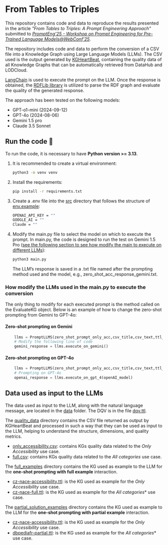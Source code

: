 # From Tables to Triples 
This repository contains code and data to reproduce the results presented in the article *"From Tables to Triples: A Prompt Engineering Approach"* submitted to [*PromptEng'25 - Workshop on Prompt Engineering for Pre-Trained Language Models@WebConf'25*](https://prompteng-ws.github.io/2025/).

The repository includes code and data to perform the conversion of a CSV file into a Knowledge Graph using Large Language Models (LLMs). The CSV used is the output generated by [KGHeartBeat](https://github.com/isislab-unisa/KGHeartbeat), containing the quality data of all Knowledge Graphs that can be automatically retrieved from DataHub and LODCloud.

[LangChain](https://python.langchain.com/docs/introduction/) is used to execute the prompt on the LLM. Once the response is obtained, the [RDFLib library](https://rdflib.readthedocs.io/en/stable/) is utilized to parse the RDF graph and evaluate the quality of the generated response.

The approach has been tested on the following models:
- GPT-o1-mini (2024-09-12)
- GPT-4o (2024-08-06)
- Gemini 1.5 pro
- Claude 3.5 Sonnet

## Run the code 🚀
To run the code, it is necessary to have **Python version >= 3.13**.

1. It is recommended to create a virtual environment:

    ```sh
    python3 -m venv venv
    ```

2. Install the requirements:

    ```sh
    pip install -r requirements.txt
    ```

3. Create a .env file into the [src](./src/) directory that follows the structure of [env.example](./src/env.example):
    ```sh
    OPENAI_API_KEY = ""
    GOOGLE_AI = ""
    Claude = ""
    ```

4. Modify the main.py file to select the model on which to execute the prompt. In main.py, the code is designed to run the test on Gemini 1.5 Pro ([see the following section to see how modify the main to execute on different LLMs](#how-modify-the-llms-used-in-the-mainpy-to-execute-the-conversion)):

    ```sh
    python3 main.py
    ```
   The LLM’s response is saved in a .txt file named after the prompting method used and the model, e.g., zero_shot_acc_response_gemini.txt.

### How modify the LLMs used in the main.py to execute the conversion 
The only thing to modify for each executed prompt is the method called on the EvaluateKG object. Below is an example of how to change the zero-shot prompting from Gemini to GPT-4o:

#### Zero-shot prompting on Gemini
```py
    llms = PromptLLMS(zero_shot_prompt_only_acc,csv_title,csv_text,ttl_text)
    # Modify the following line of code
    gemini_response = llms.execute_on_gemini()
```

#### Zero-shot prompting on GPT-4o
```py
    llms = PromptLLMS(zero_shot_prompt_only_acc,csv_title,csv_text,ttl_text)
    # Prompting on GPT-4o
    openai_response = llms.execute_on_gpt_4(openAI_model)
```

## Data used as input to the LLMs
The data used as input to the LLM, along with the natural language message, are located in the [data](./data/) folder. The DQV is in the file [dqv.ttl](./data/dqv.ttl). 

The [quality_data](./data/quality_data/) directory contains the CSV file returned as output by KGHeartBeat and processed in such a way that they can be used as input to the LLM, helping to understand the structure, dimensions, and quality metrics.
- [only_accessibility.csv](./data/quality_data/only_accessibility.csv): contains KGs quality data related to the *Only Accessibility* use case.
- [full.csv](./data/quality_data/full.csv): contains KGs quality data related to the *All categories* use case.

The [full_examples](./data/full_examples/) directory contains the KG used as example to the LLM for the **one-shot prompting with full example** interaction.
- [cz-nace-accessibility.ttl](./data/full_examples/cz-nace-accessibility.ttl): is the KG used as example for the *Only Accessibility* use case.
- [cz-nace-full.ttl](./data/full_examples/cz-nace-full.ttl): is the KG used as example for the *All categories** use case.

 The [partial_solution_examples](./data/partial_solution_examples/) directory contains the KG used as example to the LLM for the **one-shot prompting with partial example** interaction.
 - [cz-nace-accessibility.ttl](./data/partial_solution_examples/cz-nace-accessibility.ttl): is the KG used as example for the *Only Accessibility* use case.
- [dbpediafr-partial.ttl](./data/partial_solution_examples/dbpediafr-partial.ttl): is the KG used as example for the *All categories** use case.
